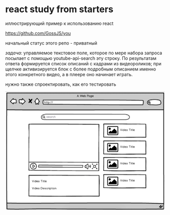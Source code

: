 # react study from starters
иллюстрирующий пример к использованию react

https://github.com/GossJS/you

начальный статус этого репо - приватный

*задача*: управляемое текстовое поле, которое по мере набора запроса посылает с помощью youtube-api-search эту строку. По результатам ответа формируется список описаний с кадрами из видеороликов; при щелчке активизируется блок с более подробным описанием именно этого конкретного видео, а в плеере оно начинает играть.

нужно также спроектировать, как его тестировать

![alt scheme](sketch.png "Должно выглядеть примерно так")




